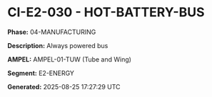 # CI-E2-030 - HOT-BATTERY-BUS

**Phase:** 04-MANUFACTURING

**Description:** Always powered bus

**AMPEL:** AMPEL-01-TUW (Tube and Wing)

**Segment:** E2-ENERGY

**Generated:** 2025-08-25 17:27:29 UTC
